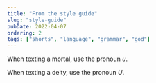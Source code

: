 ```yaml
---
title: "From the style guide"
slug: "style-guide"
pubDate: 2022-04-07
ordering: 2
tags: ["shorts", "language", "grammar", "god"]
---
```


When texting a mortal, use the pronoun _u_.

When texting a deity, use the pronoun _U_.
